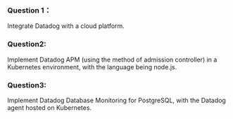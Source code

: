 ### Question 1： 
Integrate Datadog with a cloud platform.

### Question2:
Implement Datadog APM (using the method of admission controller) in a Kubernetes environment, with the language being node.js.

### Question3:
Implement Datadog Database Monitoring for PostgreSQL, with the Datadog agent hosted on Kubernetes.
